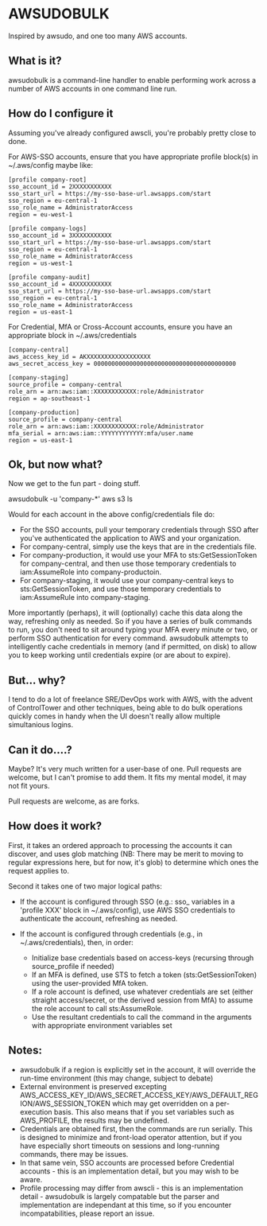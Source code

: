 # AWSUDOBULK

Inspired by awsudo, and one too many AWS accounts.

## What is it?

awsudobulk is a command-line handler to enable performing work across a number of AWS accounts in one command line run.

## How do I configure it

Assuming you've already configured awscli, you're probably pretty close to done.

For AWS-SSO accounts, ensure that you have appropriate profile block(s) in ~/.aws/config maybe like:

    [profile company-root]
    sso_account_id = 2XXXXXXXXXXX
    sso_start_url = https://my-sso-base-url.awsapps.com/start
    sso_region = eu-central-1
    sso_role_name = AdministratorAccess
    region = eu-west-1

    [profile company-logs]
    sso_account_id = 3XXXXXXXXXXX
    sso_start_url = https://my-sso-base-url.awsapps.com/start
    sso_region = eu-central-1
    sso_role_name = AdministratorAccess
    region = us-west-1

    [profile company-audit]
    sso_account_id = 4XXXXXXXXXXX
    sso_start_url = https://my-sso-base-url.awsapps.com/start
    sso_region = eu-central-1
    sso_role_name = AdministratorAccess
    region = us-east-1

For Credential, MfA or Cross-Account accounts, ensure you have an appropriate block in ~/.aws/credentials

    [company-central]
    aws_access_key_id = AKXXXXXXXXXXXXXXXXXX
    aws_secret_access_key = 0000000000000000000000000000000000000000

    [company-staging]
    source_profile = company-central
    role_arn = arn:aws:iam::XXXXXXXXXXXX:role/Administrator
    region = ap-southeast-1
    
    [company-production]
    source_profile = company-central
    role_arn = arn:aws:iam::XXXXXXXXXXXX:role/Administrator
    mfa_serial = arn:aws:iam::YYYYYYYYYYYY:mfa/user.name
    region = us-east-1

## Ok, but now what?

Now we get to the fun part - doing stuff.

awsudobulk -u 'company-\*' aws s3 ls

Would for each account in the above config/credentials file do:
- For the SSO accounts, pull your temporary credentials through SSO after you've authenticated the application to AWS and your organization.
- For company-central, simply use the keys that are in the credentials file.
- For company-production, it would use your MFA to sts:GetSessionToken for company-central, and then use those temporary credentials to iam:AssumeRole into company-productoin.
- For company-staging, it would use your company-central keys to sts:GetSessionToken, and use those temporary credentials to iam:AssumeRule into company-staging.

More importantly (perhaps), it will (optionally) cache this data along the way, refreshing only as needed. So if you have a series of bulk commands to run, you don't need to sit around typing your MFA every minute or two, or perform SSO authentication for every command.  awsudobulk attempts to intelligently cache credentials in memory (and if permitted, on disk) to allow you to keep working until credentials expire (or are about to expire).

## But... why?

I tend to do a lot of freelance SRE/DevOps work with AWS, with the advent of ControlTower and other techniques, being able to do bulk operations quickly comes in handy when the UI doesn't really allow multiple simultanious logins.

## Can it do....?

Maybe?  It's very much written for a user-base of one.  Pull requests are welcome, but I can't promise to add them.  It fits my mental model, it may not fit yours.

Pull requests are welcome, as are forks.

## How does it work?

First, it takes an ordered approach to processing the accounts it can discover, and uses glob matching (NB: There may be merit to moving to regular expressions here, but for now, it's glob) to determine which ones the request applies to.

Second it takes one of two major logical paths:

- If the account is configured through SSO (e.g.: sso\_ variables in a 'profile XXX' block in ~/.aws/config), use AWS SSO credentials to authenticate the account, refreshing as needed.
- If the account is configured through credentials (e.g., in ~/.aws/credentials), then, in order:

   -   Initialize base credentials based on access-keys (recursing through source_profile if needed)
   -   If an MFA is defined, use STS to fetch a token (sts:GetSessionToken) using the user-provided MfA token.
   -   If a role account is defined, use whatever credentials are set (either straight access/secret, or the derived session from MfA) to assume the role account to call sts:AssumeRole.
   -   Use the resultant credentials to call the command in the arguments with appropriate environment variables set


## Notes:

*   awsudobulk if a region is explicitly set in the account, it will override the run-time environment (this may change, subject to debate)
*   External environment is preserved excepting AWS_ACCESS_KEY_ID/AWS_SECRET_ACCESS_KEY/AWS_DEFAULT_REGION/AWS_SESSION_TOKEN which may get overridden on a per-execution basis.  This also means that if you set variables such as AWS_PROFILE, the results may be undefined.
*   Credentials are obtained first, then the commands are run serially.  This is designed to minimize and front-load operator attention, but if you have especially short timeouts on sessions and long-running commands, there may be issues.
*   In that same vein, SSO accounts are processed before Credential accounts - this is an implementation detail, but you may wish to be aware.
*   Profile processing may differ from awscli - this is an implementation detail - awsudobulk is largely compatable but the parser and implementation are independant at this time, so if you encounter incompatabilities, please report an issue.




